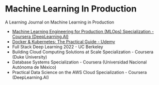 # Machine Learning In Production
A Learning Journal on Machine Learning in Production  
- [Machine Learning Engineering for Production (MLOps) Specialization - Coursera (DeepLearning.AI)](https://github.com/khoaguin/ml-ops/tree/master/ml-engineering-for-production-cousera)  
- [Docker & Kubernetes: The Practical Guide - Udemy](https://github.com/khoaguin/ml-ops/tree/master/docker-kubernetes-practical-guide)
- Full Stack Deep Learning 2022 - UC Berkeley
- Building Cloud Computing Solutions at Scale Specialization - Coursera (Duke University)  
- Database Systems Specialization - Coursera (Universidad Nacional Autónoma de México)
- Practical Data Science on the AWS Cloud Specialization - Coursera (DeepLearning.AI)